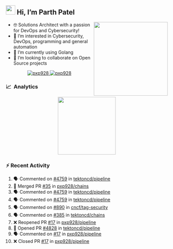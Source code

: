 ## <img src="https://github.com/TheDudeThatCode/TheDudeThatCode/blob/master/Assets/Hi.gif" width="29px"> Hi, I’m Parth Patel

<img align="right"  src="https://media.giphy.com/media/PRgs2sn03T1xpCSWKe/giphy.gif" width="230">

- :nerd_face: Solutions Architect with a passion for DevOps and Cybersecurity!
- 👀  I’m interested in Cybersecurity, DevOps, programming and general automation
- 🌱  I’m currently using Golang
- 💞️  I’m looking to collaborate on Open Source projects

<p align="center">
  <a href="https://linkedin.com/in/pxp928" target="blank">
    <img src="https://img.shields.io/badge/linkedin-%230077B5.svg?&style=for-the-badge&logo=linkedin&logoColor=white" alt="pxp928" />
  </a>
  <a href="https://twitter.com/pxp928" target="blank">
    <img src="https://img.shields.io/badge/Twitter-1DA1F2?style=for-the-badge&logo=twitter&logoColor=white" alt="pxp928" />
  </a>
</p>

### 📈 &nbsp;Analytics

<p align="center">
  <a href="https://github.com/pxp928">
    <img height="180em" src="https://github-readme-stats-eight-theta.vercel.app/api?username=pxp928&show_icons=true&theme=radical&include_all_commits=true&count_private=true&line_height=26"/>
  </a>
</p>

### :zap: Recent Activity

<!--START_SECTION:activity-->
1. 🗣 Commented on [#4759](https://github.com/tektoncd/pipeline/issues/4759) in [tektoncd/pipeline](https://github.com/tektoncd/pipeline)
2. 🎉 Merged PR [#35](https://github.com/pxp928/chains/pull/35) in [pxp928/chains](https://github.com/pxp928/chains)
3. 🗣 Commented on [#4759](https://github.com/tektoncd/pipeline/issues/4759) in [tektoncd/pipeline](https://github.com/tektoncd/pipeline)
4. 🗣 Commented on [#4759](https://github.com/tektoncd/pipeline/issues/4759) in [tektoncd/pipeline](https://github.com/tektoncd/pipeline)
5. 🗣 Commented on [#890](https://github.com/cncf/tag-security/issues/890) in [cncf/tag-security](https://github.com/cncf/tag-security)
6. 🗣 Commented on [#385](https://github.com/tektoncd/chains/issues/385) in [tektoncd/chains](https://github.com/tektoncd/chains)
7. ❌ Reopened PR [#17](https://github.com/pxp928/pipeline/pull/17) in [pxp928/pipeline](https://github.com/pxp928/pipeline)
8. 💪 Opened PR [#4828](https://github.com/tektoncd/pipeline/pull/4828) in [tektoncd/pipeline](https://github.com/tektoncd/pipeline)
9. 🗣 Commented on [#17](https://github.com/pxp928/pipeline/issues/17) in [pxp928/pipeline](https://github.com/pxp928/pipeline)
10. ❌ Closed PR [#17](https://github.com/pxp928/pipeline/pull/17) in [pxp928/pipeline](https://github.com/pxp928/pipeline)
<!--END_SECTION:activity-->

<!---
pxp928/pxp928 is a ✨ special ✨ repository because its `README.md` (this file) appears on your GitHub profile.
You can click the Preview link to take a look at your changes.
--->
